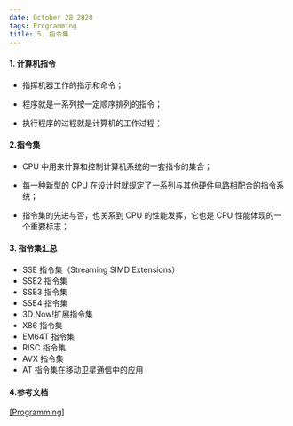 ```yaml
---
date: October 28 2020
tags: Programming
title: 5. 指令集
---
```


#### 1. 计算机指令

- 指挥机器工作的指示和命令；

- 程序就是一系列按一定顺序排列的指令；

- 执行程序的过程就是计算机的工作过程；

#### 2.指令集

- CPU 中用来计算和控制计算机系统的一套指令的集合；

- 每一种新型的 CPU 在设计时就规定了一系列与其他硬件电路相配合的指令系统；

- 指令集的先进与否，也关系到 CPU 的性能发挥，它也是 CPU 性能体现的一个重要标志；

#### 3. 指令集汇总

- SSE 指令集（Streaming SIMD Extensions）
- SSE2 指令集
- SSE3 指令集
- SSE4 指令集
- 3D Now!扩展指令集
- X86 指令集
- EM64T 指令集
- RISC 指令集
- AVX 指令集
- AT 指令集在移动卫星通信中的应用

#### 4.参考文档

[[Programming]](https://web-oyster.github.io/2020/10/28/Assembly/Programming/)
